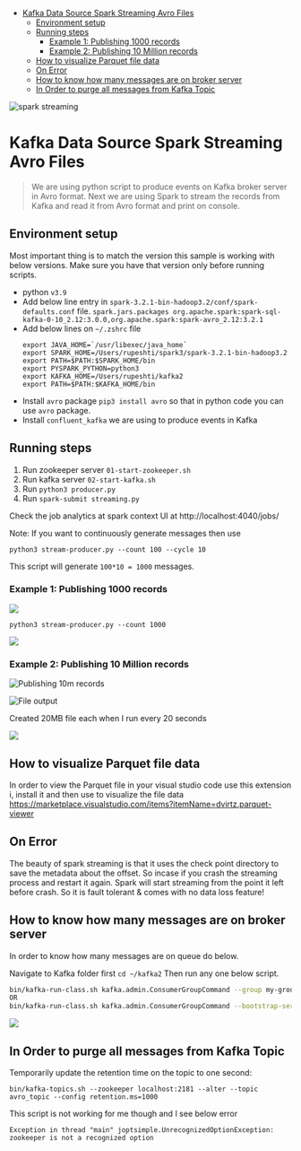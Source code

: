 - [Kafka Data Source Spark Streaming Avro Files](#kafka-data-source-spark-streaming-avro-files)
  - [Environment setup](#environment-setup)
  - [Running steps](#running-steps)
    - [Example 1: Publishing 1000 records](#example-1-publishing-1000-records)
    - [Example 2: Publishing 10 Million records](#example-2-publishing-10-million-records)
  - [How to visualize Parquet file data](#how-to-visualize-parquet-file-data)
  - [On Error](#on-error)
  - [How to know how many messages are on broker server](#how-to-know-how-many-messages-are-on-broker-server)
  - [In Order to purge all messages from Kafka Topic](#in-order-to-purge-all-messages-from-kafka-topic)

![spark streaming](https://i.imgur.com/aGB9b0S.jpg "spark streaming using Kafka and python") 

# Kafka Data Source Spark Streaming Avro Files

> We are using python script to produce events on Kafka broker server in Avro format. Next we are using Spark to stream the records from Kafka and read it from Avro format and print on console.

## Environment setup

Most important thing is to match the version this sample is working with below versions. Make sure you have that version only before running scripts.

- python `v3.9`
- Add below line entry in `spark-3.2.1-bin-hadoop3.2/conf/spark-defaults.conf` file.
  `spark.jars.packages org.apache.spark:spark-sql-kafka-0-10_2.12:3.0.0,org.apache.spark:spark-avro_2.12:3.2.1`
- Add below lines on `~/.zshrc` file
  ```shell
  export JAVA_HOME=`/usr/libexec/java_home`
  export SPARK_HOME=/Users/rupeshti/spark3/spark-3.2.1-bin-hadoop3.2
  export PATH=$PATH:$SPARK_HOME/bin
  export PYSPARK_PYTHON=python3
  export KAFKA_HOME=/Users/rupeshti/kafka2
  export PATH=$PATH:$KAFKA_HOME/bin
  ```
- Install `avro` package `pip3 install avro` so that in python code you can use `avro` package.
- Install `confluent_kafka` we are using to produce events in Kafka

## Running steps

1. Run zookeeper server `01-start-zookeeper.sh`
2. Run kafka server `02-start-kafka.sh`
3. Run `python3 producer.py`
4. Run `spark-submit streaming.py`

Check the job analytics at spark context UI at http://localhost:4040/jobs/ 

Note: If you want to continuously generate messages then use

`python3 stream-producer.py --count 100 --cycle 10`

This script will generate `100*10 = 1000` messages. 

### Example 1: Publishing 1000 records

![](https://i.imgur.com/EHL9GIv.png)

`python3 stream-producer.py --count 1000`

![](https://i.imgur.com/otFScqS.png)

### Example 2: Publishing 10 Million records

![](https://i.imgur.com/6DjBNB6.png "Publishing 10m records")

![](https://i.imgur.com/XGKeI7X.png "File output")

Created 20MB file each when I run every 20 seconds  

![](https://i.imgur.com/IVciW1l.png)

## How to visualize Parquet file data
In order to view the Parquet file in your visual studio code use this extension i, install it and then use to visualize the file data https://marketplace.visualstudio.com/items?itemName=dvirtz.parquet-viewer


## On Error 
The beauty of spark streaming is that it uses the check point directory to save the metadata about the offset. So incase if you crash the streaming process and restart it again. Spark will start streaming from the point it left before crash. So it is fault tolerant & comes with no data loss feature! 

## How to know how many messages are on broker server 
In order to know how many messages are on queue do below.

Navigate to Kafka folder first `cd ~/kafka2` Then run any one below script. 

 
```sh
bin/kafka-run-class.sh kafka.admin.ConsumerGroupCommand --group my-group --bootstrap-server localhost:9092 --describe
OR
bin/kafka-run-class.sh kafka.admin.ConsumerGroupCommand --bootstrap-server localhost:9092 --describe --all-groups
```

 ![](https://i.imgur.com/XSekgku.png)

 ## In Order to purge all messages from Kafka Topic 

 Temporarily update the retention time on the topic to one second:

```
bin/kafka-topics.sh --zookeeper localhost:2181 --alter --topic avro_topic --config retention.ms=1000
```

This  script is not working for me though and I see below error
```
Exception in thread "main" joptsimple.UnrecognizedOptionException: zookeeper is not a recognized option
```